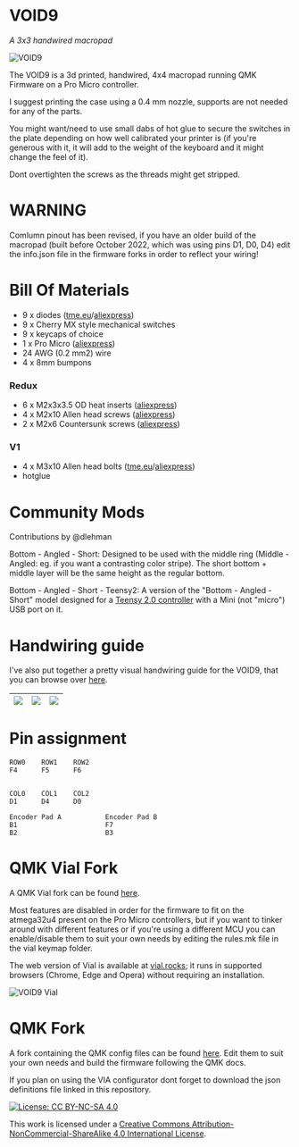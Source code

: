 # VOID9
*A 3x3 handwired macropad*

![VOID9](https://i.imgur.com/Db82OaX.jpg)

The VOID9 is a 3d printed, handwired, 4x4 macropad running QMK Firmware on a Pro Micro controller.

I suggest printing the case using a 0.4 mm nozzle, supports are not needed for any of the parts.

You might want/need to use small dabs of hot glue to secure the switches in the plate depending on how well calibrated your printer is (if you're generous with it, it will add to the weight of the keyboard and it might change the feel of it).

Dont overtighten the screws as the threads might get stripped.

# WARNING

Comlumn pinout has been revised, if you have an older build of the macropad (built before October 2022, which was using pins D1, D0, D4) edit the info.json file in the firmware forks in order to reflect your wiring!

# Bill Of Materials

* 9 x diodes ([tme.eu](https://www.tme.eu/ro/en/details/1n4148-dio/tht-universal-diodes/diotec-semiconductor/1n4148/)/[aliexpress](https://www.aliexpress.com/item/32729204179.html))
* 9 x Cherry MX style mechanical switches
* 9 x keycaps of choice
* 1 x Pro Micro ([aliexpress](https://www.aliexpress.com/item/32902569443.html))
* 24 AWG (0.2 mm2) wire
* 4 x 8mm bumpons

### Redux
* 6 x M2x3x3.5 OD heat inserts ([aliexpress](https://www.aliexpress.com/item/4000585933306.html?spm=a2g0o.order_list.order_list_main.33.21ef1802vdSNrS))
* 4 x M2x10 Allen head screws ([aliexpress](https://www.aliexpress.com/item/32966941844.html?spm=a2g0o.order_detail.order_detail_item.9.722ff19cyjrixq))
* 2 x M2x6 Countersunk screws ([aliexpress](https://www.aliexpress.com/item/32968097507.html?spm=a2g0o.order_list.order_list_main.32.21ef1802vdSNrS))

### V1
* 4 x M3x10 Allen head bolts ([tme.eu](https://www.tme.eu/ro/en/details/m3x10_d912-a2/bolts/kraftberg/)/[aliexpress](https://www.aliexpress.com/item/32966941844.html))
* hotglue

# Community Mods

Contributions by @dlehman

Bottom - Angled - Short: Designed to be used with the middle ring (Middle - Angled: eg. if you want a contrasting color stripe). The short bottom + middle layer will be the same height as the regular bottom.

Bottom - Angled - Short - Teensy2: A version of the "Bottom - Angled - Short" model designed for a [Teensy 2.0 controller](https://www.pjrc.com/store/teensy.html) with a Mini (not "micro") USB port on it.

# Handwiring guide

I've also put together a pretty visual handwiring guide for the VOID9, that you can browse over [here](https://victorlucachi.ro/journal/void9-wiring-guide/).

| ![](https://i.imgur.com/01WknB5.jpg) 	| ![](https://i.imgur.com/GMMczAH.jpg) 	| ![](https://i.imgur.com/5NyUoJY.jpg) 	|
|---------------------------------------|---------------------------------------|---------------------------------------|

# Pin assignment

    ROW0    ROW1    ROW2
    F4      F5      F6
    
    
    COL0    COL1    COL2
    D1      D4      D0
    
    Encoder Pad A           Encoder Pad B
    B1                      F7
    B2                      B3

# QMK Vial Fork

A QMK Vial fork can be found [here](https://github.com/victorlucachi/vial-qmk/tree/dev_void/keyboards/handwired/void9).

Most features are disabled in order for the firmware to fit on the atmega32u4 present on the Pro Micro controllers, but if you want to tinker around with different features or if you're using a different MCU you can enable/disable them to suit your own needs by editing the rules.mk file in the vial keymap folder.

The web version of Vial is available at [vial.rocks](https://vial.rocks/); it runs in supported browsers (Chrome, Edge and Opera) without requiring an installation.

![VOID9 Vial](https://user-images.githubusercontent.com/2669084/198689647-d4c7ffd5-a325-413a-b2e1-e0ccaf95869d.png)

# QMK Fork

A fork containing the QMK config files can be found [here](https://github.com/victorlucachi/qmk_firmware/tree/dev_void/keyboards/handwired/void9). Edit them to suit your own needs and build the firmware following the QMK docs.

If you plan on using the VIA configurator dont forget to download the json definitions file linked in this repository.

[![License: CC BY-NC-SA 4.0](https://img.shields.io/badge/License-CC%20BY--NC--SA%204.0-blue)](https://creativecommons.org/licenses/by-nc-sa/4.0/)

This work is licensed under a [Creative Commons Attribution-NonCommercial-ShareAlike 4.0 International License](https://creativecommons.org/licenses/by-nc-sa/4.0/).
